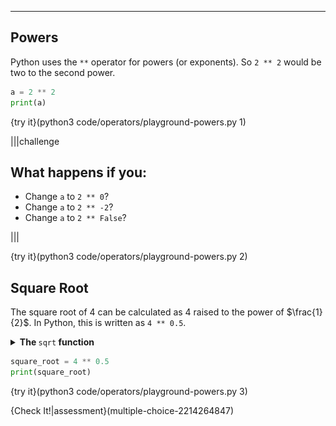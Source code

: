 ----------

## Powers

Python uses the `**` operator for powers (or exponents). So `2 ** 2` would be two to the second power.

```python
a = 2 ** 2
print(a)
```

{try it}(python3 code/operators/playground-powers.py 1)

|||challenge
## What happens if you:
* Change `a` to `2 ** 0`?
* Change `a` to `2 ** -2`?
* Change `a` to `2 ** False`?

|||

{try it}(python3 code/operators/playground-powers.py 2)

## Square Root

The square root of 4 can be calculated as 4 raised to the power of $\frac{1}{2}$. In Python, this is written as `4 ** 0.5`.

<details><summary><b>The </b><code>sqrt</code><b> function</b></summary>Python does have a <code>sqrt</code> function, but it requires you to import the `math` library. Libraries will be covered in a later lesson.<img src=".guides/images/sqrt.png" /></details>

```python
square_root = 4 ** 0.5
print(square_root)
```

{try it}(python3 code/operators/playground-powers.py 3)

{Check It!|assessment}(multiple-choice-2214264847)

